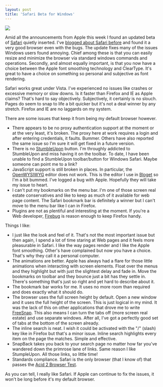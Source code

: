 ```yaml
---
layout: post  
title: 'Safari Beta for Windows'
---
```

![](http://images.apple.com/safari/images/contentfooter_webdev20070611.png) 

Amid all the announcements from Apple this week I found an updated beta of [Safari](http://www.apple.com/safari/) quietly inserted. I've [blogged about Safari before](/blog/post/2007/06/12/safari-on-windows) and found it a very good browser even with the bugs. The update fixes many of the issues Windows users found annoying. Chief among these is that you can easily resize and minimize the browser via standard windows commands and operations. Secondly, and almost equally important, is that you now have a choice between the Apple font smoothing technology and ClearType. It's great to have a choice on something so personal and subjective as font rendering.

Safari works great under Vista. I've experienced no issues like crashes or excessive memory or slow downs. Is it faster than Firefox and IE as Apple claims? That's hard to say objectively. Subjectively, it certainly is no slouch. Pages do seem to snap to life a bit quicker but it's not a deal winner by any stretch. Firefox and IE are no laggards on my system.

There are some issues that keep it from being my default browser however.

  * There appears to be no proxy authentication support at the moment or at the very least, it's broken. The proxy here at work requires a login and after entering credentials, it faults. Bummer. Others have also reported the same issue so I'm sure it will get fixed in a future version.
  * There is no [StumbleUpon](http://www.stumbleupon.com/) button. I'm throughly addicted to StumbleUpon and miss having it on the toolbar. To date, I have been unable to find a StumbleUpon toolbar/button for Windows Safari. Maybe someone can point me to a link?
  * JavaScript support is still broken in places. In particular, the [OpenWYSIWYG](http://www.openwebware.com/products/openwysiwyg/) editor does not work. This is the editor I use in [Bloget](/bloget) so I'm a bit bummed. I've logged a bug with Apple. Hopefully they will take my issue to heart.
  * I can't put my bookmarks on the menu bar. I'm one of those screen real estate conservatives and like to keep as much of it available for web page content. The Safari bookmark bar is definitely a winner but I can't move to the menu bar like I can in Firefox.
  * Plugins are not as plentiful and interesting at the moment. If you're a Web developer, [Firebug](https://addons.mozilla.org/en-US/firefox/addon/1843) is reason enough to keep Firefox handy. 

Things I like:

  * I just like the look and feel of it. That's not the most important issue but then again, I spend a lot of time staring at Web pages and it feels more pleasurable in Safari. I like the way pages render and I like the Apple font smoothing. Other's have complained but now you have a choice. That's why they call it a personal computer.
  * The animations are better. Apple has always had a flare for those little animations when interacting with screen elements. Float over the menus and they highlight but with just the slightest delay and fade in. Move the bookmarks on toolbar and they bounce just a bit has they settle in. There's something that's just so right and yet hard to describe about it.
  * The bookmark bar works for me. It uses no more room than required and does exactly what it should do.
  * The browser uses the full screen height by default. Open a new window and it uses the full height of the screen. This is just logical in my mind. It was the lack of this on other applications that drove me to write [FreeSnap](/freesnap). This also means I can turn the tabs off (more screen real estate) and use separate windows. After all, I've got a perfectly good set of tabs at the bottom of the screen already.
  * The inline search is neat. I wish it could be activated with the "/" (slash) key like in Firefox but that's a minor issue. Inline search highlights every item on the page the matches. Simple and effective.
  * SnapBack takes you back to your search page no matter how far you've wandered down the primrose lane of links. Same reason I like StumpleUpon. All those links, so little time!
  * Standards compliance. Safari is the only browser (that I know of) that passes the [Acid 2 Browser Test](http://www.webstandards.org/action/acid2/).

As you can tell, I really like Safari. If Apple can continue to fix the issues, it won't be long before it's my default browser.
